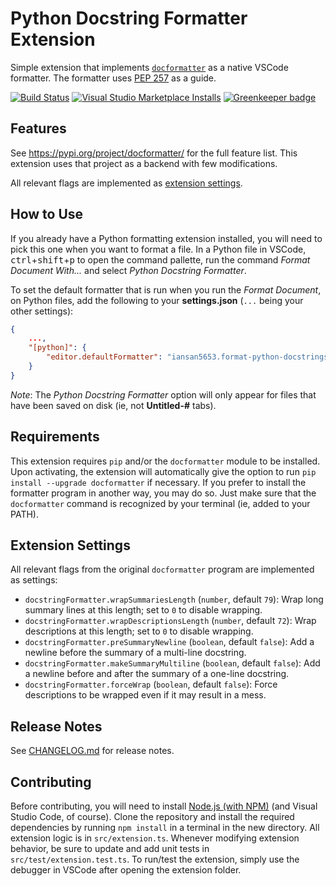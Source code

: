 # Python Docstring Formatter Extension

Simple extension that implements
[`docformatter`](https://pypi.org/project/docformatter/) as a native VSCode
formatter. The formatter uses
[PEP 257](https://www.python.org/dev/peps/pep-0257/) as a guide.

[![Build Status](https://dev.azure.com/iansan5653/vscode-format-python-docstrings/_apis/build/status/iansan5653.vscode-format-python-docstrings?branchName=master)](https://dev.azure.com/iansan5653/vscode-format-python-docstrings/_build/latest?definitionId=1&branchName=master)
[![Visual Studio Marketplace Installs](https://img.shields.io/visual-studio-marketplace/i/iansan5653.format-python-docstrings)](https://marketplace.visualstudio.com/items?itemName=iansan5653.format-python-docstrings)
[![Greenkeeper badge](https://badges.greenkeeper.io/iansan5653/vscode-format-python-docstrings.svg)](https://greenkeeper.io/)


## Features

See https://pypi.org/project/docformatter/ for the full feature list. This
extension uses that project as a backend with few modifications.

All relevant flags are implemented as [extension settings](#extension-settings).

## How to Use

If you already have a Python formatting extension installed, you will need to
pick this one when you want to format a file. In a Python file in VSCode,
<kbd>ctrl</kbd>+<kbd>shift</kbd>+<kbd>p</kbd> to open the command pallette,
run the command *Format Document With...* and select
*Python Docstring Formatter*.

To set the default formatter that is run when you run the *Format Document*,
on Python files, add the following to your **settings.json** (`...` being your other settings):

```json
{
    ...,
    "[python]": {
        "editor.defaultFormatter": "iansan5653.format-python-docstrings"
    }
}
```

*Note*: The *Python Docstring Formatter* option will only appear for files
that have been saved on disk (ie, not **Untitled-#** tabs).

## Requirements

This extension requires `pip` and/or the `docformatter` module to be installed.
Upon activating, the extension will automatically give the option to run
`pip install --upgrade docformatter` if necessary. If you prefer to install the
formatter program in another way, you may do so. Just make sure that the
`docformatter` command is recognized by your terminal (ie, added to your PATH).

## Extension Settings

All relevant flags from the original `docformatter` program are implemented as
settings:

* `docstringFormatter.wrapSummariesLength` (`number`, default `79`): Wrap long 
    summary lines at this length; set to `0` to disable wrapping.
* `docstringFormatter.wrapDescriptionsLength` (`number`, default `72`): Wrap 
    descriptions at this length; set to `0` to disable wrapping.
* `docstringFormatter.preSummaryNewline` (`boolean`, default `false`): Add a 
    newline before the summary of a multi-line docstring.
* `docstringFormatter.makeSummaryMultiline` (`boolean`, default `false`): Add a 
    newline before and after the summary of a one-line docstring.
* `docstringFormatter.forceWrap` (`boolean`, default `false`): Force 
    descriptions to be wrapped even if it may result in a mess.

## Release Notes

See [CHANGELOG.md](CHANGELOG.md) for release notes.

## Contributing

Before contributing, you will need to install
[Node.js (with NPM)](https://nodejs.org/en/) (and Visual Studio Code, of course).
Clone the repository and install the required dependencies by running
`npm install` in a terminal in the new directory. All extension logic is in
`src/extension.ts`. Whenever modifying extension behavior, be sure to update and
add unit tests in `src/test/extension.test.ts`. To run/test the extension,
simply use the debugger in VSCode after opening the extension folder.
